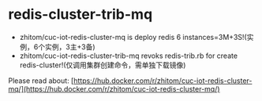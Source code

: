 # redis-cluster-trib-mq

- zhitom/cuc-iot-redis-cluster-mq is deploy redis 6 instances=3M+3S!(实例，6个实例，3主+3备)
- zhitom/cuc-iot-redis-cluster-trib-mq revoks redis-trib.rb for create redis-cluster!(仅调用集群创建命令，需单独下载镜像)

Please read about:  [https://hub.docker.com/r/zhitom/cuc-iot-redis-cluster-mq/](https://hub.docker.com/r/zhitom/cuc-iot-redis-cluster-mq/)


